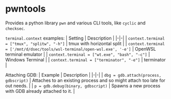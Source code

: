 # pwntools

Provides a python library `pwn` and various CLI tools, like `cyclic` and `checksec`.

`terminal.context` examples:
| Setting | Description |
|-|-|
| `context.terminal = ["tmux", "splitw", "-h"]` | tmux with horizontal split |
| `context.terminal = ['/mnt/d/dsec/tools/wsl-terminal/open-wsl.exe', '-e']` | OpenWSL terminal emulator | 
| `context.terminal = ["wt.exe", "bash", "-c"]` | Windows Terminal |
| `context.terminal = ["terminator", "-e"]` | terminator |

Attaching GDB:
| Example | Description |
|-|-|
| `dbg = gdb.attach(process, gdbscript)` | Attaches to an existing process and so might attach too late for out needs. |
| `p = gdb.debug(binary, gdbscript)` | Spawns a new process with GDB already attached to it. |


